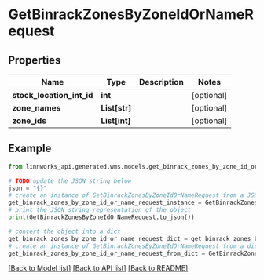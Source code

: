 # GetBinrackZonesByZoneIdOrNameRequest


## Properties

Name | Type | Description | Notes
------------ | ------------- | ------------- | -------------
**stock_location_int_id** | **int** |  | [optional] 
**zone_names** | **List[str]** |  | [optional] 
**zone_ids** | **List[int]** |  | [optional] 

## Example

```python
from linnworks_api.generated.wms.models.get_binrack_zones_by_zone_id_or_name_request import GetBinrackZonesByZoneIdOrNameRequest

# TODO update the JSON string below
json = "{}"
# create an instance of GetBinrackZonesByZoneIdOrNameRequest from a JSON string
get_binrack_zones_by_zone_id_or_name_request_instance = GetBinrackZonesByZoneIdOrNameRequest.from_json(json)
# print the JSON string representation of the object
print(GetBinrackZonesByZoneIdOrNameRequest.to_json())

# convert the object into a dict
get_binrack_zones_by_zone_id_or_name_request_dict = get_binrack_zones_by_zone_id_or_name_request_instance.to_dict()
# create an instance of GetBinrackZonesByZoneIdOrNameRequest from a dict
get_binrack_zones_by_zone_id_or_name_request_from_dict = GetBinrackZonesByZoneIdOrNameRequest.from_dict(get_binrack_zones_by_zone_id_or_name_request_dict)
```
[[Back to Model list]](../README.md#documentation-for-models) [[Back to API list]](../README.md#documentation-for-api-endpoints) [[Back to README]](../README.md)


